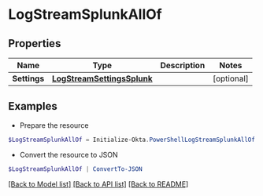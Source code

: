 # LogStreamSplunkAllOf
## Properties

Name | Type | Description | Notes
------------ | ------------- | ------------- | -------------
**Settings** | [**LogStreamSettingsSplunk**](LogStreamSettingsSplunk.md) |  | [optional] 

## Examples

- Prepare the resource
```powershell
$LogStreamSplunkAllOf = Initialize-Okta.PowerShellLogStreamSplunkAllOf  -Settings null
```

- Convert the resource to JSON
```powershell
$LogStreamSplunkAllOf | ConvertTo-JSON
```

[[Back to Model list]](../README.md#documentation-for-models) [[Back to API list]](../README.md#documentation-for-api-endpoints) [[Back to README]](../README.md)

